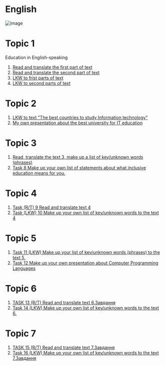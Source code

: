 # English

![image](https://user-images.githubusercontent.com/113579489/191612672-65b04513-7637-4c08-be7a-64c9e51cb070.png)

# Topic 1
Education in English-speaking

1. [Read and translate the first part of text](https://github.com/IllyaMarchevskyi/English_Education_System/blob/main/Read_and_translate_the_first_part.md)
2. [Read and translate the second part of text](https://github.com/IllyaMarchevskyi/English_Education_System/blob/main/Read_and_translate_the_second_part.md)
3. [LKW to frist parts of text](LKW_to_first_part.md)
4. [LKW to second parts of text](LKW_to_second_part.md)

# Topic 2

1. [LKW to text "The best countries to study Information technology"](w_t_2.md)
2. [My own presentation about the best university for IT education](text_2.md)

# Topic 3 

1. [Read, translate the text 3, make up a list of key/unknown words (phrases)](r_t_w_3.md)
2. [Task 8 Make up your own list of statements about what inclusive education means for you.]()

# Topic 4

1. [Task (R/T) 9 Read and translate text 4](r_t_4.md)
2. [Task (LKW) 10 Make up your own list of key/unknown words to the text 4](w_4.md)

# Topic 5

1. [Task 11 (LKW) Make up your list of key/unknown words (phrases) to the text 5.](w_5.md)
2. [Task 12 Make up your own presentation about Computer Programming Languages](w_5.md)

# Topic 6

1. [TASK 13 (R/T) Read and translate text 6.Завдання](r_t_6.md)
2. [Task 14 (LKW) Make up your own list of key/unknown words to the text 6.](w_6.md)

# Topic 7

1. [TASK 15 (R/T) Read and translate text 7.Завдання](r_t_7.md)
2. [Task 16 (LKW) Make up your own list of key/unknown words to the text 7.Завдання](w_7.md)

